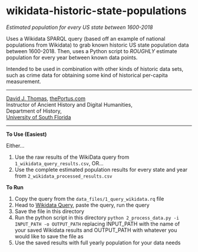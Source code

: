 # wikidata-historic-state-populations

*Estimated population for every US state between 1600-2018*

Uses a Wikidata SPARQL query (based off an example of national populations from
Wikidata) to grab known historic US state population data between 1600-2018.
Then, uses a Python script to *ROUGHLY* estimate population for every year
between known data points.

Intended to be used in combination with other kinds of historic data sets, such
as crime data for obtaining some kind of historical per-capita measurement.

---

[David J. Thomas](mailto:dave.a.base@gmail.com),
[thePortus.com](http://thePortus.com)<br />
Instructor of Ancient History and Digital Humanities,<br />
Department of History,<br />
[University of South Florida](https://github.com/usf-portal)

---

**To Use (Easiest)**

Either...
1. Use the raw results of the WikiData query from `1_wikidata_query_results.csv`, OR...
2. Use the complete estimated population results for every state and year from `2_wikidata_processed_results.csv`

**To Run**

1. Copy the query from the `data_files/1_query_wikidata.rq` file
2. Head to [Wikidata Query](query.wikidata.org), paste the query, run the query
3. Save the file in this directory
4. Run the python script in this directory `python 2_process_data.py -i INPUT_PATH -o OUTPUT_PATH` replacing INPUT_PATH with the name of your saved Wikidata results and OUTPUT_PATH with whatever you would like to save the file as
5. Use the saved results with full yearly population for your data needs
